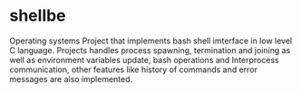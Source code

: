 # shellbe
Operating systems Project that implements bash shell imterface in low level C language.
Projects handles process spawning, termination and joining as well as environment variables update, bash operations and Interprocess communication, other features like history of commands and error messages are also implemented.
